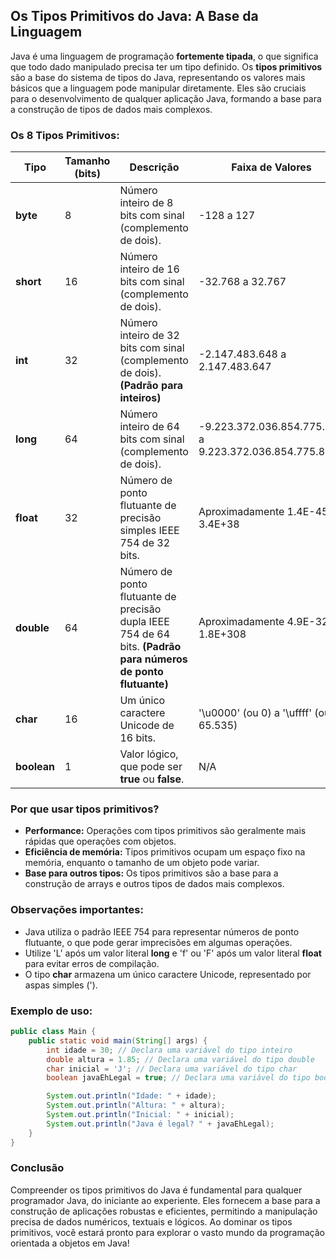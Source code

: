 ## Os Tipos Primitivos do Java: A Base da Linguagem

Java é uma linguagem de programação **fortemente tipada**, o que significa que todo dado manipulado precisa ter um tipo definido. Os **tipos primitivos** são a base do sistema de tipos do Java, representando os valores mais básicos que a linguagem pode manipular diretamente. Eles são cruciais para o desenvolvimento de qualquer aplicação Java, formando a base para a construção de tipos de dados mais complexos.

### Os 8 Tipos Primitivos:

| Tipo     | Tamanho (bits) | Descrição                                                                               | Faixa de Valores                                                           | Valor Padrão |
| -------- | -------------- | ----------------------------------------------------------------------------------------- | --------------------------------------------------------------------------- | ------------ |
| **byte**  | 8              | Número inteiro de 8 bits com sinal (complemento de dois).                                | -128 a 127                                                                | 0            |
| **short** | 16             | Número inteiro de 16 bits com sinal (complemento de dois).                               | -32.768 a 32.767                                                          | 0            |
| **int**   | 32             | Número inteiro de 32 bits com sinal (complemento de dois). **(Padrão para inteiros)** | -2.147.483.648 a 2.147.483.647                                             | 0            |
| **long**  | 64             | Número inteiro de 64 bits com sinal (complemento de dois).                                | -9.223.372.036.854.775.808 a 9.223.372.036.854.775.807                     | 0L           |
| **float** | 32             | Número de ponto flutuante de precisão simples IEEE 754 de 32 bits.                   | Aproximadamente 1.4E-45 a 3.4E+38                                          | 0.0f         |
| **double**| 64             | Número de ponto flutuante de precisão dupla IEEE 754 de 64 bits. **(Padrão para números de ponto flutuante)** | Aproximadamente 4.9E-324 a 1.8E+308                                        | 0.0d         |
| **char**  | 16             | Um único caractere Unicode de 16 bits.                                                 | '\u0000' (ou 0) a '\uffff' (ou 65.535)                                  | '\u0000'     |
| **boolean**| 1              | Valor lógico, que pode ser **true** ou **false**.                                       | N/A                                                                     | false         |

### Por que usar tipos primitivos?

* **Performance:** Operações com tipos primitivos são geralmente mais rápidas que operações com objetos.
* **Eficiência de memória:** Tipos primitivos ocupam um espaço fixo na memória, enquanto o tamanho de um objeto pode variar.
* **Base para outros tipos:** Os tipos primitivos são a base para a construção de arrays e outros tipos de dados mais complexos.

###  Observações importantes:

* Java utiliza o padrão IEEE 754 para representar números de ponto flutuante, o que pode gerar imprecisões em algumas operações.
* Utilize 'L' após um valor literal **long** e 'f' ou 'F' após um valor literal **float** para evitar erros de compilação.
* O tipo **char** armazena um único caractere Unicode, representado por aspas simples (').

###  Exemplo de uso:

```java
public class Main {
    public static void main(String[] args) {
        int idade = 30; // Declara uma variável do tipo inteiro
        double altura = 1.85; // Declara uma variável do tipo double
        char inicial = 'J'; // Declara uma variável do tipo char
        boolean javaEhLegal = true; // Declara uma variável do tipo boolean

        System.out.println("Idade: " + idade); 
        System.out.println("Altura: " + altura);
        System.out.println("Inicial: " + inicial);
        System.out.println("Java é legal? " + javaEhLegal);
    }
}
```

### Conclusão

Compreender os tipos primitivos do Java é fundamental para qualquer programador Java, do iniciante ao experiente. Eles fornecem a base para a construção de aplicações robustas e eficientes, permitindo a manipulação precisa de dados numéricos, textuais e lógicos. Ao dominar os tipos primitivos, você estará pronto para explorar o vasto mundo da programação orientada a objetos em Java! 
